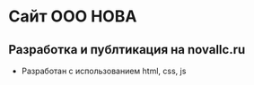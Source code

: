 # Сайт ООО НОВА
## Разработка и публтикация на novallc.ru

- Разработан с использованием html, css, js